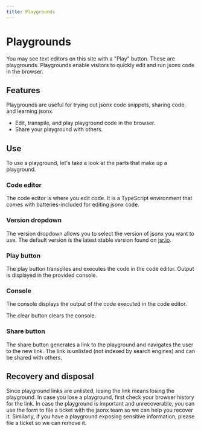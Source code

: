 ```yaml
---
title: Playgrounds
---
```


# Playgrounds

You may see text editors on this site with a "Play" button. These are
playgrounds. Playgrounds enable visitors to quickly edit and run jsonx code in
the browser.

## Features

Playgrounds are useful for trying out jsonx code snippets, sharing code, and
learning jsonx.

- Edit, transpile, and play playground code in the browser.
- Share your playground with others.

## Use

To use a playground, let's take a look at the parts that make up a playground.

### Code editor

The code editor is where you edit code. It is a TypeScript environment that
comes with batteries-included for editing jsonx code.

### Version dropdown

The version dropdown allows you to select the version of jsonx you want to use.
The default version is the latest stable version found on
[jsr.io](https://jsr.io).

### Play button

The play button transpiles and executes the code in the code editor. Output is
displayed in the provided console.

### Console

The console displays the output of the code executed in the code editor.

The clear button clears the console.

### Share button

The share button generates a link to the playground and navigates the user to
the new link. The link is unlisted (not indexed by search engines) and can be
shared with others.

## Recovery and disposal

Since playground links are unlisted, losing the link means losing the
playground. In case you lose a playground, first check your browser history for
the link. In case the playground is important and unrecoverable, you can use the
form to file a ticket with the jsonx team so we can help you recover it.
Similarly, if you have a playground exposing sensitive information, please file
a ticket so we can remove it.
